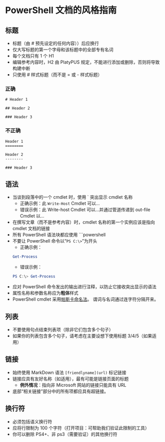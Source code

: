 # <a name="style-guide-for-powershell-docs"></a>PowerShell 文档的风格指南


## <a name="titlesheadings"></a>标题

* 标题（由 \# 预先设定的任何内容））后应换行
* 仅大写标题的第一个字母和该标题中的全部专有名词
* 每个文档只有 1 个 H1
* 编辑参考内容时，H2 由 PlatyPUS 规定，不能进行添加或删除，否则将导致构建中断
* 只使用 \# 样式标题（而不是 = 或 \- 样式标题）

### <a name="correct"></a>正确

```
# Header 1

## Header 2

### Header 3

```

### <a name="incorrect"></a>不正确

```
Header 1
========

Header 2
--------

### Header 3
```

## <a name="syntax"></a>语法

* 当谈到段落中的一个 cmdlet 时，使用 \` 突出显示 cmdlet 名称
  * 正确示例：此 `Write-Host` Cmdlet 可以...
  * 错误示例：此 Write-host Cmdlet 可以...并通过管道传递到 out-file Cmdlet 以...
* 在撰写文章（而不是参考内容）时，cmdlet 名称的第一个实例应该是指向 cmdlet 文档的链接
* 所有 PowerShell 语法块都应使用 ```powershell
* 不要让 PowerShell 命令以“`PS C:\>`”为开头
  * 正确示例：
  ```powershell
  Get-Process
  ```
  * 错误示例：
  ```powershell
  PS C:\> Get-Process
  ```
* 应对 PowerShell 命令发出的输出进行注释，以防止它接收突出显示的语法
* 属性名称和参数名称应为**粗体**样式
* PowerShell cmdlet 采用[帕斯卡命名法](https://en.wikipedia.org/wiki/PascalCase)。 谓词与名词通过连字符分隔开来。

## <a name="lists"></a>列表

* 不要使用句点结束列表项（除非它们包含多个句子）
* 如果你的列表包含多个句子，请考虑在主要设想下使用标题 3/4/5（如果适用）

## <a name="links"></a>链接

* 始终使用 MarkDown 语法 `[friendlyname](url)` 标记链接
* 链接应具有友好名称（如适用），最有可能是链接页面的标题
  * **例外情况**：指向非 Microsoft 网站的链接只能具有 URL
* 底部“相关链接”部分中的所有项都应具有超链接。 

## <a name="line-breaks"></a>换行符

* 必须包括语义换行符
* 应将行限制为 100 个字符（打开项目：可帮助我们验证此限制的工具）
* 你可以删除 PS4+、非 ps3（需要验证）的其他换行符
